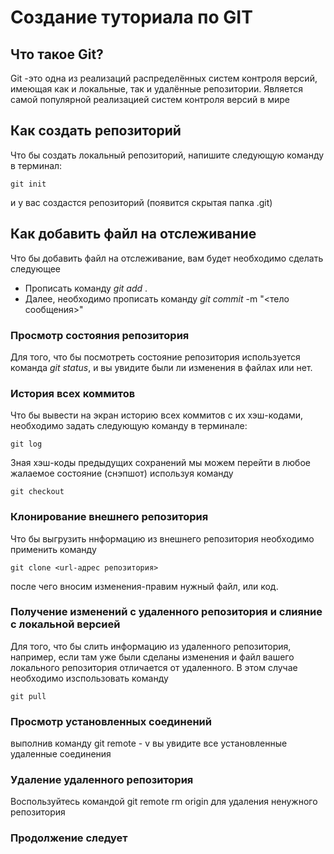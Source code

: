 # Создание туториала по GIT

## Что такое Git?
Git -это одна из реализаций распределённых систем контроля версий, имеющая как и локальные, так и удалённые репозитории. Является самой популярной реализацией систем контроля версий в мире

## Как создать репозиторий

Что бы создать локальный репозиторий, напишите следующую команду в терминал:
```fix 
git init
```
и у вас создастся репозиторий (появится скрытая папка .git)
## Как добавить файл на отслеживание

Что бы добавить файл на отслеживание, вам будет необходимо сделать следующее

- Прописать команду *git add* .
- Далее, необходимо прописать команду *git commit* -m "<тело сообщения>"

### Просмотр состояния репозитория
Для того, что бы посмотреть состояние репозитория используется команда *git status*,  и вы увидите были ли изменения в файлах или нет.

### История всех коммитов
Что бы вывести на экран историю всех коммитов с их хэш-кодами, необходимо задать следующую команду в терминале:
```
git log
```
Зная хэш-коды предыдущих сохранений мы можем перейти в любое жалаемое состояние (снэпшот) используя команду 
```
git checkout
```
### Клонирование внешнего репозитория
Что бы выгрузить ннформацию из внешнего репозитория необходимо применить команду 
```
git clone <url-адрес репозитория> 
```
после чего вносим изменения-правим нужный файл, или код.
### Получение изменений с удаленного репозитория и слияние с локальной версией
Для того, что бы слить информацию из удаленного репозитория, например, если там уже были сделаны изменения и файл вашего локального репозитория отличается от удаленного. В этом случае необходимо изспользовать команду
```
git pull
```
### Просмотр установленных соединений
выполнив команду git remote - v вы увидите все установленные удаленные соединения

### Удаление удаленного репозитория
Воспользуйтесь командой git remote rm origin для удаления ненужного репозитория

### Продолжение следует
